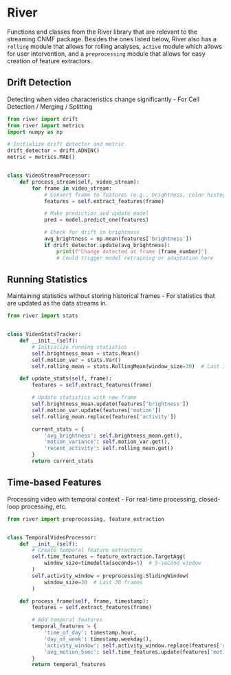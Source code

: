 # River

Functions and classes from the River library that are relevant to the streaming CNMF package. Besides the ones listed
below, River also has a `rolling` module that allows for rolling analyses, `active` module which allows for user
intervention, and a `preprocessing` module that allows for easy creation of feature extractors.

## Drift Detection

Detecting when video characteristics change significantly - For Cell Detection / Merging / Splitting

```python
from river import drift
from river import metrics
import numpy as np

# Initialize drift detector and metric
drift_detector = drift.ADWIN()
metric = metrics.MAE()


class VideoStreamProcessor:
    def process_stream(self, video_stream):
        for frame in video_stream:
            # Convert frame to features (e.g., brightness, color histograms)
            features = self.extract_features(frame)

            # Make prediction and update model
            pred = model.predict_one(features)

            # Check for drift in brightness
            avg_brightness = np.mean(features['brightness'])
            if drift_detector.update(avg_brightness):
                print(f"Change detected at frame {frame_number}")
                # Could trigger model retraining or adaptation here
```

## Running Statistics

Maintaining statistics without storing historical frames - For statistics that are updated as the data streams in.

```python
from river import stats


class VideoStatsTracker:
    def __init__(self):
        # Initialize running statistics
        self.brightness_mean = stats.Mean()
        self.motion_var = stats.Var()
        self.rolling_mean = stats.RollingMean(window_size=30)  # Last 30 frames

    def update_stats(self, frame):
        features = self.extract_features(frame)

        # Update statistics with new frame
        self.brightness_mean.update(features['brightness'])
        self.motion_var.update(features['motion'])
        self.rolling_mean.replace(features['activity'])

        current_stats = {
            'avg_brightness': self.brightness_mean.get(),
            'motion_variance': self.motion_var.get(),
            'recent_activity': self.rolling_mean.get()
        }
        return current_stats
```

## Time-based Features

Processing video with temporal context - For real-time processing, closed-loop processing, etc.

```python
from river import preprocessing, feature_extraction


class TemporalVideoProcessor:
    def __init__(self):
        # Create temporal feature extractors
        self.time_features = feature_extraction.TargetAgg(
            window_size=timedelta(seconds=5)  # 5-second window
        )
        self.activity_window = preprocessing.SlidingWindow(
            window_size=30  # Last 30 frames
        )

    def process_frame(self, frame, timestamp):
        features = self.extract_features(frame)

        # Add temporal features
        temporal_features = {
            'time_of_day': timestamp.hour,
            'day_of_week': timestamp.weekday(),
            'activity_window': self.activity_window.replace(features['activity']),
            'avg_motion_5sec': self.time_features.update(features['motion'])
        }
        return temporal_features
```
